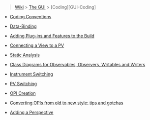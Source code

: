 > [Wiki](Home) > [The GUI](The-GUI) > [Coding][GUI-Coding]

* [Coding Conventions](GUI-Coding-Conventions)

* [Data-Binding](An-Introduction-to-Databinding)

* [Adding Plug-ins and Features to the Build](Adding-a-Plugin-or-Feature-to-Maven-Build)

* [Connecting a View to a PV](Connecting-a-View-to-a-PV)

* [Static Analysis](Static-analysis)

* [Class Diagrams for Observables, Observers, Writables and Writers](Refactoring-for-Observables-and-Writers)

* [Instrument Switching](Instrument-switching)

* [PV Switching](PV-Switching)

* [OPI Creation](OPI-Creation)

* [Converting OPIs from old to new style: tips and gotchas](Converting-to-New-Style-Tips-and-Gotchas)

* [Adding a Perspective](Adding-a-button-to-the-perspective-switcher-(Eclipse-4))